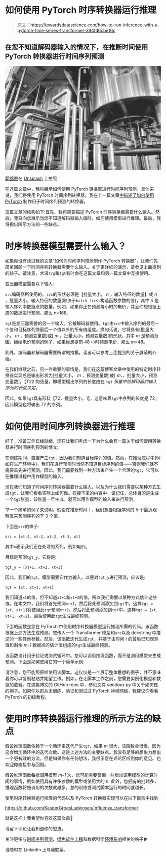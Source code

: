 # 如何使用 PyTorch 时序转换器运行推理

> 原文：<https://towardsdatascience.com/how-to-run-inference-with-a-pytorch-time-series-transformer-394fd6cbe16c>

## 在您不知道解码器输入的情况下，在推断时间使用 PyTorch 转换器进行时间序列预测

![](img/a3c24d1314f123d98a2397d943ea8dc2.png)

[郭锦恩](https://unsplash.com/@spacexuan?utm_source=medium&utm_medium=referral)在 [Unsplash](https://unsplash.com?utm_source=medium&utm_medium=referral) 上拍照

在这篇文章中，我将展示如何使用 PyTorch 转换器进行时间序列预测。具体来说，我们将使用 PyTorch 时间序列转换器，我在上一篇文章[中描述了如何使用 PyTorch](/how-to-make-a-pytorch-transformer-for-time-series-forecasting-69e073d4061e) 制作用于时间序列预测的转换器。

这篇文章的结构如下:首先，我将简要描述 PyTorch 时序转换器需要什么输入。然后，我将向您展示当您不知道解码器输入值时，如何使用模型进行推理。最后，我将指出所示方法的一些缺点。

</how-to-make-a-pytorch-transformer-for-time-series-forecasting-69e073d4061e>  

# 时序转换器模型需要什么输入？

如果你没有读过我的文章“如何为时间序列预测制作 PyTorch 转换器”，让我们先简单回顾一下时间序列转换器需要什么输入。关于更详细的演示，请参见上面提到的帖子。请注意，术语`trg`和`tgt`有时会在这篇文章和另一篇文章中互换使用。

变压器模型需要以下输入:

`src`编码器所使用的。`src`的形状必须是【批量大小， *n* ，输入特征的数量】或 *n* ，批量大小，输入特征的数量(取决于`batch_first`构造函数参数的值)，其中 *n* 是输入序列中数据点的数量。例如，如果你正在预测每小时的电价，并且你想根据上周的数据进行预测，那么 n=168。

`tgt`是变压器需要的另一个输入。它被解码器使用。`tgt`由`src`中输入序列的最后一个值和目标序列除最后一个值以外的所有值组成。换句话说，它将具有[批量大小， *m* ，预测变量数]或[ *m* ，批量大小，预测变量数]的形状，其中 *m* 是预测范围。继续电价预测的例子，如果你想提前 48 小时预测电价，那么 *m=48。*

此外，编码器和解码器需要所谓的掩模。读者可以参考上面提到的关于屏蔽的介绍。

在我们继续之前，另一件重要的事情是，我们在这篇博客文章中使用的特定时序转换器实现总是输出形状为[批量大小， *m* ，预测变量数]或[ *m，*，批量大小，预测变量数]，【T22 的张量，即模型输出序列的长度由在 `tgt` *张量中给解码器的输入序列的长度决定。*

因此，如果`tgt`具有形状【72，批量大小，1】，这意味着`tgt`中序列的长度是 72，因此模型也将输出 72 的序列。

</multi-step-time-series-forecasting-with-xgboost-65d6820bec39>  

# 如何使用时间序列转换器进行推理

好了，准备工作已经就绪，现在让我们考虑一下为什么会有一篇关于如何使用转换器进行时间序列预测的博文:

在训练期间，直接产生`tgt`，因为我们知道目标序列的值。然而，在推理过程中(例如在生产环境中)，我们在进行预测时当然不知道目标序列的值——否则我们就不需要首先进行预测。因此，我们需要找到一种方法来产生一个合理的`tgt`，它可以在推理过程中用作模型的输入。

现在我们知道了时间序列转换器需要什么输入，以及为什么我们需要以某种方式生成`tgt`，让我们看看实际上如何做。在接下来的内容中，请记住，总体目的是生成一个`tgt`张量，该张量一旦生成，就可以用作模型的输入来进行预测。

举一个简单的例子来说明，假设在推断时间 *t* ，我们想要根据序列的 5 个最近观察值来预测序列的下 3 个值。

下面是`src`的样子:

`src = [xt-4, xt-3, xt-2, xt-1, xt]`

其中`x`表示我们正在处理的系列，例如电价。

目标是预测`tgt_y`，它将是:

`tgt_y = [xt+1, xt+2, xt+3]`

因此，我们的`tgt`，模型需要它作为输入，以便对`tgt_y`进行预测，应该是:

`tgt = [xt, xt+1, xt+2]`

我们知道`xt`的值，但不知道`xt+1`和`xt+2`的值，所以我们需要以某种方式估计这些值。在本文中，我们将首先预测`xt+1`，然后将此预测添加到`tgt`中，这样`tgt = [xt, xt+1]`将使用此`tgt`预测`xt+2`，然后将此预测添加到`tgt`中，这样`tgt = [xt, xt+1, xt+2]`，最后使用此`tgt`生成最终预测。

下面的函数是您在 PyTorch 中使用时序转换器模型运行推理所需的代码。该函数根据上述方法生成预测。您传入一个 Transformer 模型和`src`以及 docstring 中描述的一些其他参数。然后，该函数迭代生成`tgt`，并基于由时间 *t* 的最后已知观测值和剩余 *m-1* 数据点的估计值组成的`tgt`生成最终预测。

该函数设计用于验证或测试循环中。您可以调用推理函数，而不是调用模型来生成预测。下面是如何使用它的一个简单示例:

请注意，您不能照原样使用该脚本。这仅仅是一个展示整体思想的例子，并不意味着你可以复制粘贴并期望工作。例如，在让脚本工作之前，您需要实例化模型和数据加载器。在这篇博文的 GitHub repo 中，参见文件 *sandbox.py* 中关于如何做的例子。如果你以前从未训练、验证和测试过 PyTorch 神经网络，我建议你看看 PyTorch 的初级教程。

# 使用时序转换器运行推理的所示方法的缺点

假设推理函数依赖于一个循环来迭代产生`tgt`，如果 *m* 很大，该函数会很慢，因为这会增加循环中的迭代次数。这是上述方法的主要缺点。我没有足够的想象力想出一个更有效的方法，但是如果你有任何想法，我很乐意在评论区听到你的意见。也欢迎你直接参与回购。

假设推理函数每批调用模型 *m-1* 次，您可能需要警惕一些增加调用模型的计算时间的事情，例如使用具有许多参数的模型或使用大的 *n.* 此外，您拥有的批越多，推理函数将被调用的次数就越多，总的训练或测试脚本运行的时间就越长。

使用时序转换器运行推理的代码以及 PyTorch 转换器实现可以在以下报告中找到:

<https://github.com/KasperGroesLudvigsen/influenza_transformer>  

就是这样！我希望你喜欢这篇文章🤞

请留下评论让我知道你的想法。

关注更多与[时间序列预测](/how-to-make-a-pytorch-transformer-for-time-series-forecasting-69e073d4061e)、[绿色软件工程](https://kaspergroesludvigsen.medium.com/the-10-most-energy-efficient-programming-languages-6a4165126670)和数据科学[环境影响](/8-podcast-episodes-on-the-climate-impact-of-machine-learning-54f1c19f52d)相关的帖子🍀

请随时在 LinkedIn 上与我联系。